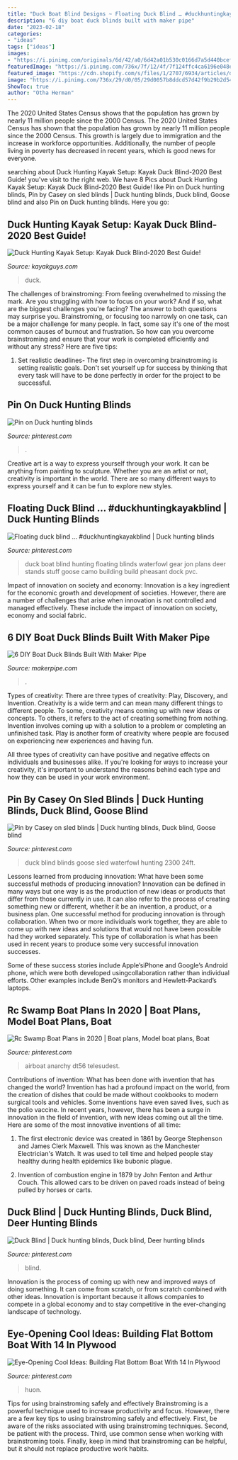 ```yaml
---
title: "Duck Boat Blind Designs ~ Floating Duck Blind … #duckhuntingkayakblind"
description: "6 diy boat duck blinds built with maker pipe"
date: "2023-02-18"
categories:
- "ideas"
tags: ["ideas"]
images:
- "https://i.pinimg.com/originals/6d/42/a0/6d42a01b530c0166d7a5d440bcefcaea.jpg"
featuredImage: "https://i.pinimg.com/736x/7f/12/4f/7f124ffc4ca6196e048eab56f7b7ebf1.jpg"
featured_image: "https://cdn.shopify.com/s/files/1/2707/6934/articles/diy-boat-blind-with-camo-covering_600x.jpg?v=1602889501"
image: "https://i.pinimg.com/736x/29/d0/05/29d0057b8ddcd57d42f9b29b2d54950f.jpg"
ShowToc: true
author: "Otha Herman"
---
```



The 2020 United States Census shows that the population has grown by nearly 11 million people since the 2000 Census.
The 2020 United States Census has shown that the population has grown by nearly 11 million people since the 2000 Census. This growth is largely due to immigration and the increase in workforce opportunities. Additionally, the number of people living in poverty has decreased in recent years, which is good news for everyone.

	

		
searching about Duck Hunting Kayak Setup: Kayak Duck Blind-2020 Best Guide! you've visit to the right web. We have 8 Pics about Duck Hunting Kayak Setup: Kayak Duck Blind-2020 Best Guide! like Pin on Duck hunting blinds, Pin by Casey on sled blinds | Duck hunting blinds, Duck blind, Goose blind and also Pin on Duck hunting blinds. Here you go:
		
    
## Duck Hunting Kayak Setup: Kayak Duck Blind-2020 Best Guide!

<img loading=lazy src="https://i1.wp.com/kayakguys.com/wp-content/uploads/2020/06/Snapchat-7819528379517100168.jpg" onerror="this.onerror=null;this.src='https://tse2.mm.bing.net/th?id=OIP.FGI7rU1aj2GRkOSe2g19FgHaNK&amp;pid=15.1';" alt="Duck Hunting Kayak Setup: Kayak Duck Blind-2020 Best Guide!">

_Source: kayakguys.com_

>duck. 

	

The challenges of brainstroming: From feeling overwhelmed to missing the mark.
Are you struggling with how to focus on your work? And if so, what are the biggest challenges you're facing? The answer to both questions may surprise you. Brainstroming, or focusing too narrowly on one task, can be a major challenge for many people. In fact, some say it's one of the most common causes of burnout and frustration. 
So how can you overcome brainstroming and ensure that your work is completed efficiently and without any stress? Here are five tips: 

1. Set realistic deadlines- The first step in overcoming brainstroming is setting realistic goals. Don't set yourself up for success by thinking that every task will have to be done perfectly in order for the project to be successful.

    
## Pin On Duck Hunting Blinds

<img loading=lazy src="https://i.pinimg.com/736x/7f/12/4f/7f124ffc4ca6196e048eab56f7b7ebf1.jpg" onerror="this.onerror=null;this.src='https://tse1.mm.bing.net/th?id=OIP.TiFvcKBjYOzLNjP_0up7AAHaJl&amp;pid=15.1';" alt="Pin on Duck hunting blinds">

_Source: pinterest.com_

>. 

	

Creative art is a way to express yourself through your work. It can be anything from painting to sculpture. Whether you are an artist or not, creativity is important in the world. There are so many different ways to express yourself and it can be fun to explore new styles.

    
## Floating Duck Blind … #duckhuntingkayakblind | Duck Hunting Blinds

<img loading=lazy src="https://i.pinimg.com/736x/00/e5/3e/00e53e6b4b98dbe47a9dd5e4afe36f5e.jpg" onerror="this.onerror=null;this.src='https://tse3.mm.bing.net/th?id=OIP.i3QJC8-C0w1GQyLSt-ZafwHaFj&amp;pid=15.1';" alt="Floating duck blind … #duckhuntingkayakblind | Duck hunting blinds">

_Source: pinterest.com_

>duck boat blind hunting floating blinds waterfowl gear jon plans deer stands stuff goose camo building build pheasant dock pvc. 

	

Impact of innovation on society and economy:
Innovation is a key ingredient for the economic growth and development of societies. However, there are a number of challenges that arise when innovation is not controlled and managed effectively. These include the impact of innovation on society, economy and social fabric.

    
## 6 DIY Boat Duck Blinds Built With Maker Pipe

<img loading=lazy src="https://cdn.shopify.com/s/files/1/2707/6934/articles/diy-boat-blind-with-camo-covering_600x.jpg?v=1602889501" onerror="this.onerror=null;this.src='https://tse4.mm.bing.net/th?id=OIP.pyaYSbXI5OYisFdx3Pr5VgHaEI&amp;pid=15.1';" alt="6 DIY Boat Duck Blinds Built With Maker Pipe">

_Source: makerpipe.com_

>. 

	

Types of creativity: There are three types of creativity: Play, Discovery, and Invention.
Creativity is a wide term and can mean many different things to different people. To some, creativity means coming up with new ideas or concepts. To others, it refers to the act of creating something from nothing.
Invention involves coming up with a solution to a problem or completing an unfinished task. Play is another form of creativity where people are focused on experiencing new experiences and having fun.

All three types of creativity can have positive and negative effects on individuals and businesses alike. If you're looking for ways to increase your creativity, it's important to understand the reasons behind each type and how they can be used in your work environment.

    
## Pin By Casey On Sled Blinds | Duck Hunting Blinds, Duck Blind, Goose Blind

<img loading=lazy src="https://i.pinimg.com/736x/5e/60/97/5e6097b4e6f51d148fdde6a8c26d9ca9.jpg" onerror="this.onerror=null;this.src='https://tse1.mm.bing.net/th?id=OIP.-AqdoNQZ2TFJ46BfVSiYmAHaEK&amp;pid=15.1';" alt="Pin by Casey on sled blinds | Duck hunting blinds, Duck blind, Goose blind">

_Source: pinterest.com_

>duck blind blinds goose sled waterfowl hunting 2300 24ft. 

	

Lessons learned from producing innovation: What have been some successful methods of producing innovation?
Innovation can be defined in many ways but one way is as the production of new ideas or products that differ from those currently in use. It can also refer to the process of creating something new or different, whether it be an invention, a product, or a business plan.
One successful method for producing innovation is through collaboration. When two or more individuals work together, they are able to come up with new ideas and solutions that would not have been possible had they worked separately. This type of collaboration is what has been used in recent years to produce some very successful innovation successes.

Some of these success stories include Apple’siPhone and Google’s Android phone, which were both developed usingcollaboration rather than individual efforts. Other examples include BenQ’s monitors and Hewlett-Packard’s laptops.

    
## Rc Swamp Boat Plans In 2020 | Boat Plans, Model Boat Plans, Boat

<img loading=lazy src="https://i.pinimg.com/736x/29/d0/05/29d0057b8ddcd57d42f9b29b2d54950f.jpg" onerror="this.onerror=null;this.src='https://tse2.mm.bing.net/th?id=OIP.3WcA8TziV7JZ_7y17-pAlAHaFj&amp;pid=15.1';" alt="Rc Swamp Boat Plans in 2020 | Boat plans, Model boat plans, Boat">

_Source: pinterest.com_

>airboat anarchy dt56 telesudest. 

	

Contributions of invention: What has been done with invention that has changed the world?
Invention has had a profound impact on the world, from the creation of dishes that could be made without cookbooks to modern surgical tools and vehicles. Some inventions have even saved lives, such as the polio vaccine. In recent years, however, there has been a surge in innovation in the field of invention, with new ideas coming out all the time. Here are some of the most innovative inventions of all time:
1) The first electronic device was created in 1861 by George Stephenson and James Clerk Maxwell. This was known as the Manchester Electrician's Watch. It was used to tell time and helped people stay healthy during health epidemics like bubonic plague.

2) Invention of combustion engine in 1879 by John Fenton and Arthur Couch. This allowed cars to be driven on paved roads instead of being pulled by horses or carts.

    
## Duck Blind | Duck Hunting Blinds, Duck Blind, Deer Hunting Blinds

<img loading=lazy src="https://i.pinimg.com/originals/6d/42/a0/6d42a01b530c0166d7a5d440bcefcaea.jpg" onerror="this.onerror=null;this.src='https://tse2.mm.bing.net/th?id=OIP.zcAQ-nxm0IjPp8EIXfuLbQHaLH&amp;pid=15.1';" alt="Duck Blind | Duck hunting blinds, Duck blind, Deer hunting blinds">

_Source: pinterest.com_

>blind. 

	

Innovation is the process of coming up with new and improved ways of doing something. It can come from scratch, or from scratch combined with other ideas. Innovation is important because it allows companies to compete in a global economy and to stay competitive in the ever-changing landscape of technology.

    
## Eye-Opening Cool Ideas: Building Flat Bottom Boat With 14 In Plywood

<img loading=lazy src="https://i.pinimg.com/736x/b7/30/24/b730242fe32d6d600a33b6c02344ff0c.jpg" onerror="this.onerror=null;this.src='https://tse2.mm.bing.net/th?id=OIP.3QK3dy4X9B5GHyS-iGpyoQAAAA&amp;pid=15.1';" alt="Eye-Opening Cool Ideas: Building Flat Bottom Boat With 14 In Plywood">

_Source: pinterest.com_

>huon. 

	

Tips for using brainstroming safely and effectively
Brainstroming is a powerful technique used to increase productivity and focus. However, there are a few key tips to using brainstroming safely and effectively. First, be aware of the risks associated with using brainstroming techniques. Second, be patient with the process. Third, use common sense when working with brainstroming tools. Finally, keep in mind that brainstroming can be helpful, but it should not replace productive work habits.

